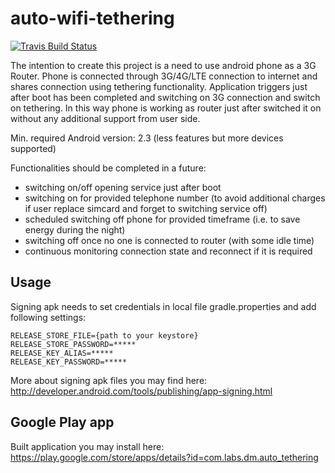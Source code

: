 # auto-wifi-tethering

[![Travis Build Status](https://travis-ci.org/danielmroczka/auto-tethering.png?branch=master)](https://travis-ci.org/danielmroczka/auto-tethering)

The intention to create this project is a need to use android phone as a 3G Router. 
Phone is connected through 3G/4G/LTE connection to internet and shares connection using tethering functionality. 
Application triggers just after boot has been completed and switching on 3G connection and switch on tethering.
In this way phone is working as router just after switched it on without any additional support from user side.

Min. required Android version: 2.3 (less features but more devices supported)

Functionalities should be completed in a future:
- switching on/off opening service just after boot
- switching on for provided telephone number (to avoid additional charges if user replace simcard and forget to switching service off)
- scheduled switching off phone for provided timeframe (i.e. to save energy during the night)
- switching off once no one is connected to router (with some idle time)
- continuous monitoring connection state and reconnect if it is required

## Usage
Signing apk needs to set credentials in local file gradle.properties and add following settings:
```
RELEASE_STORE_FILE={path to your keystore}
RELEASE_STORE_PASSWORD=*****
RELEASE_KEY_ALIAS=*****
RELEASE_KEY_PASSWORD=*****
```

More about signing apk files you may find here: http://developer.android.com/tools/publishing/app-signing.html

## Google Play app
Built application you may install here: https://play.google.com/store/apps/details?id=com.labs.dm.auto_tethering
